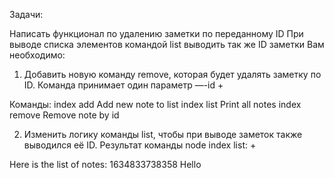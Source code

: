 Задачи:

Написать функционал по удалению заметки по переданному ID
При выводе списка элементов командой list выводить так же ID заметки
Вам необходимо:

1. Добавить новую команду remove, которая будет удалять заметку по ID.
Команда принимает один параметр —-id +

Команды:
index add	Add new note to list
index list   Print all notes
index remove Remove note by id

2. Изменить логику команды list, чтобы при выводе заметок также выводился её ID.
Результат команды node index list: +

Here is the list of notes:
1634833738358 Hello